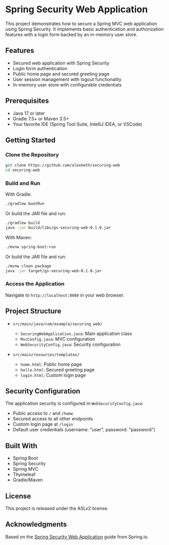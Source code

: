 # Spring Security Web Application

This project demonstrates how to secure a Spring MVC web application using Spring Security. It implements basic authentication and authorization features with a login form backed by an in-memory user store.

## Features

- Secured web application with Spring Security
- Login form authentication
- Public home page and secured greeting page
- User session management with logout functionality
- In-memory user store with configurable credentials

## Prerequisites

- Java 17 or later
- Gradle 7.5+ or Maven 3.5+
- Your favorite IDE (Spring Tool Suite, IntelliJ IDEA, or VSCode)

## Getting Started

### Clone the Repository

```bash
git clone https://github.com/alexketh/securing-web
cd securing-web
```

### Build and Run

With Gradle:
```bash
./gradlew bootRun
```
Or build the JAR file and run:
```bash
./gradlew build
java -jar build/libs/gs-securing-web-0.1.0.jar
```

With Maven:
```bash
./mvnw spring-boot:run
```
Or build the JAR file and run:
```bash
./mvnw clean package
java -jar target/gs-securing-web-0.1.0.jar
```

### Access the Application

Navigate to `http://localhost:8080` in your web browser.

## Project Structure

- `src/main/java/com/example/securing_web/`
  - `SecuringWebApplication.java`: Main application class
  - `MvcConfig.java`: MVC configuration
  - `WebSecurityConfig.java`: Security configuration

- `src/main/resources/templates/`
  - `home.html`: Public home page
  - `hello.html`: Secured greeting page
  - `login.html`: Custom login page

## Security Configuration

The application security is configured in `WebSecurityConfig.java`:
- Public access to `/` and `/home`
- Secured access to all other endpoints
- Custom login page at `/login`
- Default user credentials (username: "user", password: "password")

## Built With

- Spring Boot
- Spring Security
- Spring MVC
- Thymeleaf
- Gradle/Maven

## License

This project is released under the ASLv2 license.

## Acknowledgments

Based on the [Spring Security Web Application](https://spring.io/guides/gs/securing-web/) guide from Spring.io.
